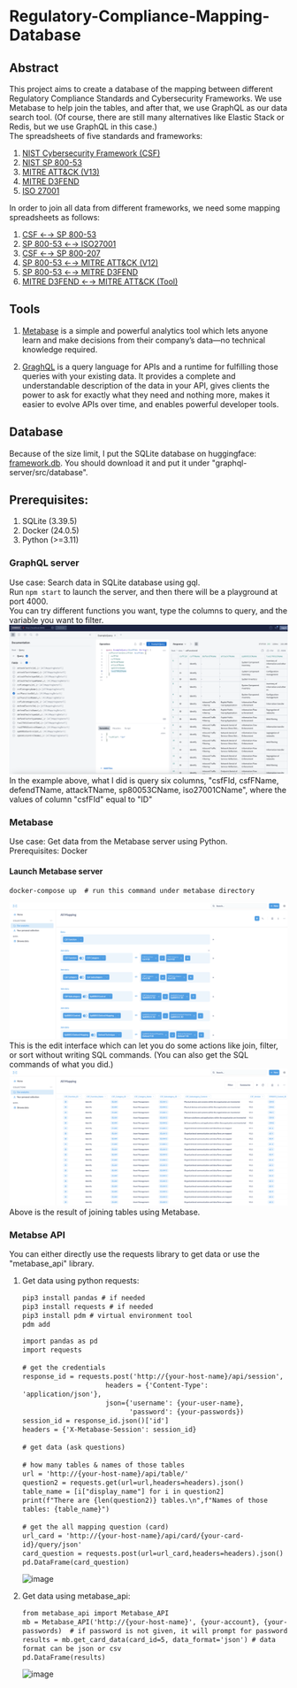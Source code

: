 # Regulatory-Compliance-Mapping-Database

## Abstract
This project aims to create a database of the mapping between different Regulatory Compliance Standards and Cybersecurity Frameworks. We use Metabase to help join the tables,  and after that, we use GraphQL as our data search tool. (Of course, there are still many alternatives like Elastic Stack or Redis, but we use GraphQL in this case.)     
The spreadsheets of five standards and frameworks:
1. [NIST Cybersecurity Framework (CSF)](https://csrc.nist.gov/pubs/sp/800/53/r5/upd1/final)
2. [NIST SP 800-53](https://csrc.nist.gov/files/pubs/sp/800/53/r5/upd1/final/docs/sp800-53r5-controls.xlsx)
3. [MITRE ATT&CK (V13)](https://attack.mitre.org/resources/working-with-attack/)
4. [MITRE D3FEND](https://d3fend.mitre.org/resources/)
5. [ISO 27001](http://www.itref.ir/uploads/editor/2ef522.pdf)
   
In order to join all data from different frameworks, we need some mapping spreadsheets as follows:
1. [CSF ←→ SP 800-53](https://csrc.nist.gov/pubs/sp/800/53/r5/upd1/final)
2. [SP 800-53 ←→ ISO27001](https://csrc.nist.gov/pubs/sp/800/53/r5/upd1/final)
3. [CSF ←→ SP 800-207](https://www.nccoe.nist.gov/sites/default/files/2022-12/zta-nist-sp-1800-35e-preliminary-draft.pdf)
4. [SP 800-53 ←→ MITRE ATT&CK (V12)](https://mitre-engenuity.org/cybersecurity/center-for-threat-informed-defense/our-work/nist-800-53-control-mappings/)
5. [SP 800-53 ←→ MITRE D3FEND](https://d3fend.mitre.org/mappings/nist/5/)
6. [MITRE D3FEND ←→ MITRE ATT&CK (Tool)](https://d3fend.mitre.org/tools/d3fend-extractor/?q=%5B%22d3f%3AAccessModeling%22%2C%22d3f%3AAccountLocking%22%2C%22d3f%3AActiveCertificateAnalysis%22%2C%22d3f%3AActiveLogicalLinkMapping%22%2C%22d3f%3AActivePhysicalLinkMapping%22%2C%22d3f%3AAdministrativeNetworkActivityAnalysis%22%2C%22d3f%3AApplicationConfigurationHardening%22%2C%22d3f%3AApplicationHardening%22%2C%22d3f%3AAssetInventory%22%2C%22d3f%3AAssetVulnerabilityEnumeration%22%2C%22d3f%3AAuthenticationCacheInvalidation%22%2C%22d3f%3AAuthenticationEventThresholding%22%2C%22d3f%3AAuthorizationEventThresholding%22%2C%22d3f%3ABiometricAuthentication%22%2C%22d3f%3ABootloaderAuthentication%22%2C%22d3f%3ACertificateAnalysis%22%2C%22d3f%3AConfigurationInventory%22%2C%22d3f%3AConnectedHoneynet%22%2C%22d3f%3AConnectionAttemptAnalysis%22%2C%22d3f%3ACredentialCompromiseScopeAnalysis%22%2C%22d3f%3ACredentialEviction%22%2C%22d3f%3ACredentialHardening%22%2C%22d3f%3ACredentialRevoking%22%2C%22d3f%3ACredentialTransmissionScoping%22%2C%22d3f%3ADNSAllowlisting%22%2C%22d3f%3ADNSDenylisting%22%2C%22d3f%3ADNSTrafficAnalysis%22%2C%22d3f%3ADataInventory%22%2C%22d3f%3ADatabaseQueryStringAnalysis%22%2C%22d3f%3ADecoyEnvironment%22%2C%22d3f%3ADecoyFile%22%2C%22d3f%3ADecoyNetworkResource%22%2C%22d3f%3ADecoyObject%22%2C%22d3f%3ADecoySessionToken%22%2C%22d3f%3ADecoyUserCredential%22%2C%22d3f%3ADiskEncryption%22%2C%22d3f%3ADomainAccountMonitoring%22%2C%22d3f%3ADomainTrustPolicy%22%2C%22d3f%3ADynamicAnalysis%22%2C%22d3f%3AEmailRemoval%22%2C%22d3f%3AEmulatedFileAnalysis%22%2C%22d3f%3AExecutableAllowlisting%22%2C%22d3f%3AExecutableDenylisting%22%2C%22d3f%3AExecutionIsolation%22%2C%22d3f%3AFileAnalysis%22%2C%22d3f%3AFileCarving%22%2C%22d3f%3AFileContentRules%22%2C%22d3f%3AFileCreationAnalysis%22%2C%22d3f%3AFileEncryption%22%2C%22d3f%3AFileEviction%22%2C%22d3f%3AFileHashing%22%2C%22d3f%3AFileRemoval%22%2C%22d3f%3AFirmwareBehaviorAnalysis%22%2C%22d3f%3AFirmwareEmbeddedMonitoringCode%22%2C%22d3f%3AFirmwareVerification%22%2C%22d3f%3AForwardResolutionDomainDenylisting%22%2C%22d3f%3AHardwareComponentInventory%22%2C%22d3f%3AHierarchicalDomainDenylisting%22%2C%22d3f%3AHomoglyphDenylisting%22%2C%22d3f%3AHomoglyphDetection%22%2C%22d3f%3AIOPortRestriction%22%2C%22d3f%3AIPCTrafficAnalysis%22%2C%22d3f%3AIdentifierActivityAnalysis%22%2C%22d3f%3AIdentifierAnalysis%22%2C%22d3f%3AIdentifierReputationAnalysis%22%2C%22d3f%3AInboundSessionVolumeAnalysis%22%2C%22d3f%3AInboundTrafficFiltering%22%2C%22d3f%3AInputDeviceAnalysis%22%2C%22d3f%3AIntegratedHoneynet%22%2C%22d3f%3AJobFunctionAccessPatternAnalysis%22%2C%22d3f%3ALocalAccountMonitoring%22%2C%22d3f%3ALocalFilePermissions%22%2C%22d3f%3ALogicalLinkMapping%22%2C%22d3f%3AMandatoryAccessControl%22%2C%22d3f%3AMemoryBoundaryTracking%22%2C%22d3f%3AMessageAnalysis%22%2C%22d3f%3ANetworkIsolation%22%2C%22d3f%3ANetworkMapping%22%2C%22d3f%3ANetworkNodeInventory%22%2C%22d3f%3ANetworkTrafficAnalysis%22%2C%22d3f%3ANetworkTrafficCommunityDeviation%22%2C%22d3f%3ANetworkTrafficFiltering%22%2C%22d3f%3ANetworkTrafficPolicyMapping%22%2C%22d3f%3AOperatingSystemMonitoring%22%2C%22d3f%3AOperationalActivityMapping%22%2C%22d3f%3AOutboundTrafficFiltering%22%2C%22d3f%3APassiveCertificateAnalysis%22%2C%22d3f%3APassiveLogicalLinkMapping%22%2C%22d3f%3APassivePhysicalLinkMapping%22%2C%22d3f%3APhysicalLinkMapping%22%2C%22d3f%3APlatformHardening%22%2C%22d3f%3APlatformMonitoring%22%2C%22d3f%3AProcessAnalysis%22%2C%22d3f%3AProcessCodeSegmentVerification%22%2C%22d3f%3AProcessEviction%22%2C%22d3f%3AProcessLineageAnalysis%22%2C%22d3f%3AProcessSegmentExecutionPrevention%22%2C%22d3f%3AProcessSpawnAnalysis%22%2C%22d3f%3AProcessSuspension%22%2C%22d3f%3AProcessTermination%22%2C%22d3f%3AProtocolMetadataAnomalyDetection%22%2C%22d3f%3ARPCTrafficAnalysis%22%2C%22d3f%3ARelayPatternAnalysis%22%2C%22d3f%3ARemoteTerminalSessionDetection%22%2C%22d3f%3AResourceAccessPatternAnalysis%22%2C%22d3f%3AReverseResolutionIPDenylisting%22%2C%22d3f%3AScheduledJobAnalysis%22%2C%22d3f%3ASegmentAddressOffsetRandomization%22%2C%22d3f%3ASenderMTAReputationAnalysis%22%2C%22d3f%3ASenderReputationAnalysis%22%2C%22d3f%3AServiceBinaryVerification%22%2C%22d3f%3ASessionDurationAnalysis%22%2C%22d3f%3AShadowStackComparisons%22%2C%22d3f%3ASoftwareInventory%22%2C%22d3f%3ASoftwareUpdate%22%2C%22d3f%3AStackFrameCanaryValidation%22%2C%22d3f%3AStandaloneHoneynet%22%2C%22d3f%3AStrongPasswordPolicy%22%2C%22d3f%3ASystemCallAnalysis%22%2C%22d3f%3ASystemCallFiltering%22%2C%22d3f%3ASystemConfigurationPermissions%22%2C%22d3f%3ASystemDaemonMonitoring%22%2C%22d3f%3ASystemFileAnalysis%22%2C%22d3f%3ASystemFirmwareVerification%22%2C%22d3f%3ASystemInitConfigAnalysis%22%2C%22d3f%3ASystemMapping%22%2C%22d3f%3ASystemVulnerabilityAssessment%22%2C%22d3f%3AURLAnalysis%22%2C%22d3f%3AURLReputationAnalysis%22%2C%22d3f%3AUserAccountPermissions%22%2C%22d3f%3AUserBehaviorAnalysis%22%2C%22d3f%3AUserGeolocationLogonPatternAnalysis%22%2C%22d3f%3AUserSessionInitConfigAnalysis%22%5D)

## Tools
1. [Metabase](https://www.metabase.com/)
   is a simple and powerful analytics tool which lets anyone learn and make decisions from their company’s data—no technical knowledge required.
   
2. [GraghQL](https://graphql.org/)
   is a query language for APIs and a runtime for fulfilling those queries with your existing data. It provides a complete and understandable description of the data in your API, gives clients the power to ask for exactly what they need and nothing more, makes it easier to evolve APIs over time, and enables powerful developer tools.
   
## Database
Because of the size limit, I put the SQLite database on huggingface: [framework.db](https://huggingface.co/datasets/Darrius0926/Regulatory-Compliance-Mapping-Database/blob/main/framework.db). You should download it and put it under "graphql-server/src/database".

## Prerequisites:
1. SQLite (3.39.5)
2. Docker (24.0.5)
3. Python (>=3.11)

### GraphQL server
Use case: Search data in SQLite database using gql.   
Run `npm start` to launch the server, and then there will be a playground at port 4000.   
You can try different functions you want, type the columns to query, and the variable you want to filter.   
![image](https://github.com/DarriusChen/Regulatory-Compliance-Mapping-Database/blob/main/images/gql.png)
In the example above, what I did is query six columns, "csfFId, csfFName, defendTName, attackTName, sp80053CName, iso27001CName", where the values of column "csfFId" equal to "ID"

### Metabase
Use case: Get data from the Metabase server using Python.  
Prerequisites: Docker   
#### Launch Metabase server
```
docker-compose up  # run this command under metabase directory
```
![image](https://github.com/DarriusChen/Regulatory-Compliance-Mapping-Database/blob/main/images/metabase-operation.png)
This is the edit interface which can let you do some actions like join, filter, or sort without writing SQL commands. (You can also get the SQL commands of what you did.)
![image](https://github.com/DarriusChen/Regulatory-Compliance-Mapping-Database/blob/main/images/metabase-result.png)
Above is the result of joining tables using Metabase.
### Metabse API
You can either directly use the requests library to get data or use the "metabase_api" library.   
1. Get data using python requests:
    ```
    pip3 install pandas # if needed
    pip3 install requests # if needed
    pip3 install pdm # virtual environment tool
    pdm add
   ```
    ```
    import pandas as pd
    import requests

    # get the credentials
    response_id = requests.post('http://{your-host-name}/api/session',
                         headers = {'Content-Type': 'application/json'},
                         json={'username': {your-user-name},
                               'password': {your-passwords})
    session_id = response_id.json()['id']
    headers = {'X-Metabase-Session': session_id}

    # get data (ask questions)
    
    # how many tables & names of those tables
    url = 'http://{your-host-name}/api/table/'
    question2 = requests.get(url=url,headers=headers).json()
    table_name = [i["display_name"] for i in question2]
    print(f"There are {len(question2)} tables.\n",f"Names of those tables: {table_name}")

    # get the all mapping question (card)
    url_card = 'http://{your-host-name}/api/card/{your-card-id}/query/json'
    card_question = requests.post(url=url_card,headers=headers).json()
    pd.DataFrame(card_question)
    ```
    ![image](https://github.com/DarriusChen/Regulatory-Compliance-Mapping-Database/blob/main/images/requests.png)
    
2. Get data using metabase_api:
   ```
   from metabase_api import Metabase_API
   mb = Metabase_API('http://{your-host-name}', {your-account}, {your-passwords)  # if password is not given, it will prompt for password
   results = mb.get_card_data(card_id=5, data_format='json') # data format can be json or csv
   pd.DataFrame(results)
   ```
   ![image](https://github.com/DarriusChen/Regulatory-Compliance-Mapping-Database/blob/main/images/result-df.png)


